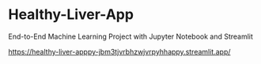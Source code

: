 # Healthy-Liver-App
End-to-End Machine Learning Project with Jupyter Notebook and Streamlit

https://healthy-liver-apppy-jbm3tjvrbhzwjvrpyhhappy.streamlit.app/
